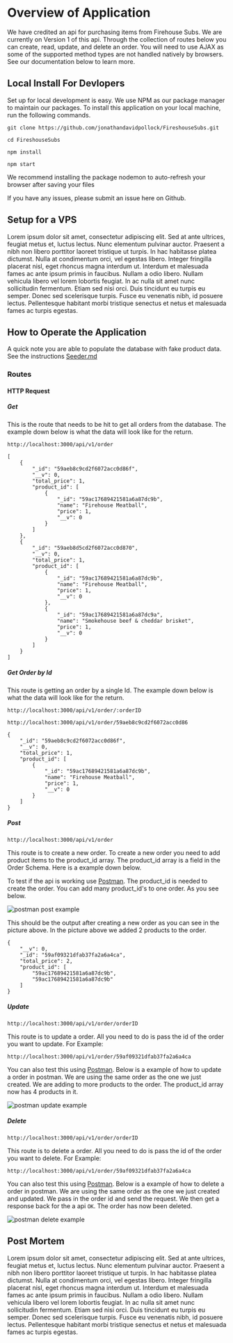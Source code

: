 # Overview of Application 

We have credited an api for purchasing items from Firehouse Subs. We are currently on Version 1 of this api. Through the collection of routes below you can create, read, update, and delete an order. You will need to use AJAX as some of the supported method types are not handled natively by browsers. See our documentation below to learn more.

## Local Install For Devlopers 

Set up for local development is easy. We use NPM as our package manager to maintain our packages. To install this application on your local machine, run the following commands. 

```git clone https://github.com/jonathandavidpollock/FireshouseSubs.git```

```cd FireshouseSubs```

```npm install```

```npm start```

We recommend installing the package nodemon to auto-refresh your browser after saving your files

If you have any issues, please submit an issue here on Github.

## Setup for a VPS
Lorem ipsum dolor sit amet, consectetur adipiscing elit. Sed at ante ultrices, feugiat metus et, luctus lectus. Nunc elementum pulvinar auctor. Praesent a nibh non libero porttitor laoreet tristique ut turpis. In hac habitasse platea dictumst. Nulla at condimentum orci, vel egestas libero. Integer fringilla placerat nisl, eget rhoncus magna interdum ut. Interdum et malesuada fames ac ante ipsum primis in faucibus. Nullam a odio libero. Nullam vehicula libero vel lorem lobortis feugiat. In ac nulla sit amet nunc sollicitudin fermentum. Etiam sed nisi orci. Duis tincidunt eu turpis eu semper. Donec sed scelerisque turpis. Fusce eu venenatis nibh, id posuere lectus. Pellentesque habitant morbi tristique senectus et netus et malesuada fames ac turpis egestas.

## How to Operate the Application

A quick note you are able to populate the database with fake product data. See the instructions [Seeder.md](seeder.md)

### Routes

#### HTTP Request
##### Get
This is the route that needs to be hit to get all orders from the database. The example down below is what the data will look like for the return. 

`http://localhost:3000/api/v1/order`


``` 
[
    {
        "_id": "59aeb8c9cd2f6072acc0d86f",
        "__v": 0,
        "total_price": 1,
        "product_id": [
            {
                "_id": "59ac17689421581a6a87dc9b",
                "name": "Firehouse Meatball",
                "price": 1,
                "__v": 0
            }
        ]
    },
    {
        "_id": "59aeb8d5cd2f6072acc0d870",
        "__v": 0,
        "total_price": 1,
        "product_id": [
            {
                "_id": "59ac17689421581a6a87dc9b",
                "name": "Firehouse Meatball",
                "price": 1,
                "__v": 0
            },
            {
                "_id": "59ac17689421581a6a87dc9a",
                "name": "Smokehouse beef & cheddar brisket",
                "price": 1,
                "__v": 0
            }
        ]
    }
]
```
##### Get Order by Id
This route is getting an order by a single Id. The example down below is what the data will look like for the return. 

`http://localhost:3000/api/v1/order/:orderID`

`http://localhost:3000/api/v1/order/59aeb8c9cd2f6072acc0d86`


``` 
{
    "_id": "59aeb8c9cd2f6072acc0d86f",
    "__v": 0,
    "total_price": 1,
    "product_id": [
        {
            "_id": "59ac17689421581a6a87dc9b",
            "name": "Firehouse Meatball",
            "price": 1,
            "__v": 0
        }
    ]
}
```
##### Post

`http://localhost:3000/api/v1/order`

This route is to create a new order. To create a new order you need to add product items to the product\_id array. The product_id array is a field in the Order Schema. Here is a example down below.


To test if the api is working use [Postman](https://www.getpostman.com/). The product\_id is needed to create the order. You can add many product\_id's to one order. As you see below.

![postman post example](http://image.ibb.co/mJPMMv/Screen_Shot_2017_09_05_at_4_30_15_PM.png "Postman Post Example")

This should be the output after creating a new order as you can see in the picture above. In the picture above we added 2 products to the order. 

``` 
{
    "__v": 0,
    "_id": "59af09321dfab37fa2a6a4ca",
    "total_price": 2,
    "product_id": [
        "59ac17689421581a6a87dc9b",
        "59ac17689421581a6a87dc9b"
    ]
}
```
##### Update

`http://localhost:3000/api/v1/order/orderID`

This route is to update a order. All you need to do is pass the id of the order you want to update. For Example: 

`http://localhost:3000/api/v1/order/59af09321dfab37fa2a6a4ca`

You can also test this using [Postman](https://www.getpostman.com/). Below is a example of how to update a order in postman. We are using the same order as the one we just created. We are adding to more products to the order. The product\_id array now has 4 products in it.

![postman update example](http://image.ibb.co/icDZ8a/Screen_Shot_2017_09_05_at_4_43_38_PM.png "Postman Put Example")

##### Delete

`http://localhost:3000/api/v1/order/orderID`

This route is to delete a order. All you need to do is pass the id of the order you want to delete. For Example:
 
`http://localhost:3000/api/v1/order/59af09321dfab37fa2a6a4ca`

You can also test this using [Postman](https://www.getpostman.com/). Below is a example of how to delete a order in postman. We are using the same order as the one we just created and updated. We pass in the order id and send the request. We then get a response back for the a api `OK`. The order has now been deleted.

![postman delete example](http://image.ibb.co/kOqgoa/Screen_Shot_2017_09_05_at_4_47_54_PM.png "Postman Delete Example")



## Post Mortem
Lorem ipsum dolor sit amet, consectetur adipiscing elit. Sed at ante ultrices, feugiat metus et, luctus lectus. Nunc elementum pulvinar auctor. Praesent a nibh non libero porttitor laoreet tristique ut turpis. In hac habitasse platea dictumst. Nulla at condimentum orci, vel egestas libero. Integer fringilla placerat nisl, eget rhoncus magna interdum ut. Interdum et malesuada fames ac ante ipsum primis in faucibus. Nullam a odio libero. Nullam vehicula libero vel lorem lobortis feugiat. In ac nulla sit amet nunc sollicitudin fermentum. Etiam sed nisi orci. Duis tincidunt eu turpis eu semper. Donec sed scelerisque turpis. Fusce eu venenatis nibh, id posuere lectus. Pellentesque habitant morbi tristique senectus et netus et malesuada fames ac turpis egestas.